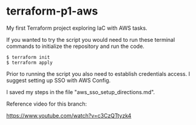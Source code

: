 # terraform-p1-aws
My first Terraform project exploring IaC with AWS tasks.

If you wanted to try the script you would need to run these terminal commands to initialize the repository and run the code.

    $ terraform init
    $ terraform apply

Prior to running the script you also need to establish credentials access. I suggest setting up SSO with AWS Config.

I saved my steps in the file "aws_sso_setup_directions.md".

Reference video for this branch:

https://www.youtube.com/watch?v=c3CzQTtyzk4